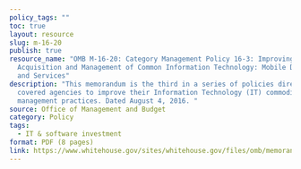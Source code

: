 ```yaml
---
policy_tags: ""
toc: true
layout: resource
slug: m-16-20
publish: true
resource_name: "OMB M-16-20: Category Management Policy 16-3: Improving the
  Acquisition and Management of Common Information Technology: Mobile Devices
  and Services"
description: "This memorandum is the third in a series of policies directing
  covered agencies to improve their Information Technology (IT) commodity
  management practices. Dated August 4, 2016. "
source: Office of Management and Budget
category: Policy
tags:
  - IT & software investment
format: PDF (8 pages)
link: https://www.whitehouse.gov/sites/whitehouse.gov/files/omb/memoranda/2016/m_16_20.pdf
---
```

